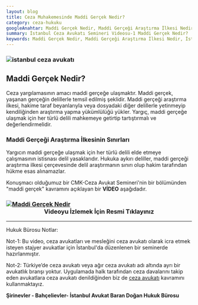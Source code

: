 ```yaml
---
layout: blog
title: Ceza Muhakemesinde Maddi Gerçek Nedir?
category: ceza-hukuku
googleAnahtar: Maddi Gerçek Nedir, Maddi Gerçeği Araştırma İlkesi Nedir, hukuk bürosu, ceza avukatı, ağır ceza avukatı, istanbul avukat, istanbul ceza avukatı
summary: İstanbul Ceza Avukatı Semineri Videosu-1 Maddi Gerçek Nedir?  Ceza avukatlarına ve mesleğini ceza avukatı olarak icra etmek isteyen stajyer avukatlara yönelik İstanbul'da verdiğimiz mesleki seminer videosudur.
keywords: Maddi Gerçek Nedir, Maddi Gerçeği Araştırma İlkesi Nedir, İstanbul avukat, ceza avukatı, ağır ceza avukatı, istanbul avukat, istanbul ceza avukatı
---
```

### ![istanbul ceza avukatı](https://camo.githubusercontent.com/f24abcba8f58bb01aef0b92787e06b188fde43a5/687474703a2f2f692e68697a6c69726573696d2e636f6d2f704244455a6e2e6a7067 "Ceza Avukatı")

## Maddi Gerçek Nedir? 

Ceza yargılamasının amacı maddi gerçeğe ulaşmaktır. Maddi gerçek, yaşanan gerçeğin delillerle temsil edilmiş şeklidir.  Maddi gerçeği araştırma ilkesi, hakime taraf beyanlarıyla veya dosyadaki diğer delillerle yetinmeyip kendiliğinden araştırma yapma yükümlülüğü yükler. Yargıç, maddi gerçeğe ulaşmak için her türlü delili mahkemeye getirtip tartıştırmalı ve değerlendirmelidir.

### Maddi Gerçeği Araştırma İlkesinin Sınırları

Yargıcın maddi gerçeğe ulaşmak için her türlü delili elde etmeye çalışmasının istisnası delil yasaklarıdır. Hukuka aykırı deliller, maddi gerçeği araştırma ilkesi çerçevesinde delil araştırmanın sınırı olup hakim tarafından hükme esas alınamazlar. 

Konuşmacı olduğumuz bir CMK-Ceza Avukat Semineri'nin bir bölümünden "maddi gerçek" kavramını açıklayan bir **VİDEO** aşağıdadır.

### [![Maddi Gerçek Nedir](https://i.ytimg.com/vi/UW4D_SODeXQ/hqdefault.jpg)](https://youtu.be/4E7vF4TsPos "CMK Avukat Seminer Videosu")**<center>Videoyu İzlemek İçin Resmi Tıklayınız</center>**

______________________________________________________________________________________________________________________________________


Hukuk Bürosu Notlar:

Not-1: Bu video, ceza avukatları ve mesleğini ceza avukatı olarak icra etmek isteyen stajyer avukatlar için İstanbul'da düzenlenen bir seminerde hazırlanmıştır.

Not-2: Türkiye’de ceza avukatı veya ağır ceza avukatı adı altında ayrı bir avukatlık branşı yoktur. Uygulamada halk tarafından ceza davalarını takip eden avukatlara ceza avukatı denildiğinden biz de [ceza avukatı](https://barandogan.av.tr/blog/ceza-hukuku/ceza-avukatinin-islevi.html) kavramını kullanmaktayız.

**Şirinevler - Bahçelievler- İstanbul Avukat Baran Doğan Hukuk Bürosu**



